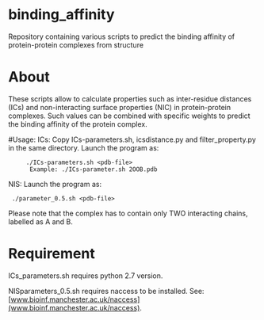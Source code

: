 # binding_affinity
Repository containing various scripts to predict the binding affinity of protein-protein complexes from structure

# About
These scripts allow to calculate properties such as inter-residue distances (ICs) and non-interacting surface properties (NIC) in protein-protein complexes. Such values can be combined with specific weights to predict the binding affinity of the protein complex.

#Usage:
ICs: Copy ICs-parameters.sh, icsdistance.py and filter_property.py in the same directory.
     Launch the program as:

         ./ICs-parameters.sh <pdb-file>
          Example: ./ICs-parameter.sh 2OOB.pdb

NIS: Launch the program as:

     ./parameter_0.5.sh <pdb-file>

Please note that the complex has to contain only TWO interacting chains, labelled as A and B.

# Requirement
ICs_parameters.sh requires python 2.7 version.

NISparameters_0.5.sh requires naccess to be installed. See:[www.bioinf.manchester.ac.uk/naccess](www.bioinf.manchester.ac.uk/naccess).
